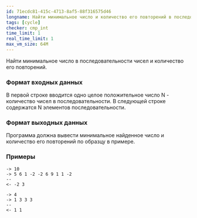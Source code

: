 ```yaml
---
id: 71ecdc81-415c-4713-8af5-88f316575d46
longname: Найти минимальное число и количество его повторений в последовательности чисел
tags: [cycle]
checker: cmp_int
time_limit: 1
real_time_limit: 1
max_vm_size: 64M
---
```



Найти минимальное число в последовательности чисел и количество его повторений.

### Формат входных данных

В первой строке вводится одно целое положительное число N - количество чисел в последовательности. В следующей строке содержатся N элементов последовательности.

### Формат выходных данных

Программа должна вывести минимальное найденное число и количество его повторений по образцу в примере.

### Примеры

```
-> 10
-> 5 6 1 -2 -2 6 9 1 1 -2
--
<- -2 3
```

```
-> 4
-> 1 3 3 3
--
<- 1 1
```
